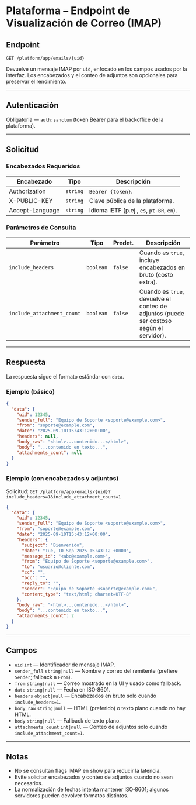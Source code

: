 # Plataforma – Endpoint de Visualización de Correo (IMAP)

## Endpoint

`GET /platform/app/emails/{uid}`

Devuelve un mensaje IMAP por `uid`, enfocado en los campos usados por la interfaz. Los encabezados y el conteo de adjuntos son opcionales para preservar el rendimiento.

---

## Autenticación

Obligatoria — `auth:sanctum` (token Bearer para el backoffice de la plataforma).

---

## Solicitud

### Encabezados Requeridos

| Encabezado       | Tipo     | Descripción |
| ---------------- | -------- | ----------- |
| Authorization    | `string` | `Bearer {token}`. |
| X-PUBLIC-KEY     | `string` | Clave pública de la plataforma. |
| Accept-Language  | `string` | Idioma IETF (p.ej., `es`, `pt-BR`, `en`). |

### Parámetros de Consulta

| Parámetro                     | Tipo      | Predet. | Descripción |
| ---------------------------- | --------- | ------- | ----------- |
| `include_headers`            | `boolean` | `false` | Cuando es `true`, incluye encabezados en bruto (costo extra). |
| `include_attachment_count`   | `boolean` | `false` | Cuando es `true`, devuelve el conteo de adjuntos (puede ser costoso según el servidor). |

---

## Respuesta

La respuesta sigue el formato estándar con `data`.

### Ejemplo (básico)

```json
{
  "data": {
    "uid": 12345,
    "sender_full": "Equipo de Soporte <soporte@example.com>",
    "from": "soporte@example.com",
    "date": "2025-09-10T15:43:12+00:00",
    "headers": null,
    "body_raw": "<html>...contenido...</html>",
    "body": "...contenido en texto...",
    "attachments_count": null
  }
}
```

### Ejemplo (con encabezados y adjuntos)

Solicitud: `GET /platform/app/emails/{uid}?include_headers=1&include_attachment_count=1`

```json
{
  "data": {
    "uid": 12345,
    "sender_full": "Equipo de Soporte <soporte@example.com>",
    "from": "soporte@example.com",
    "date": "2025-09-10T15:43:12+00:00",
    "headers": {
      "subject": "Bienvenido",
      "date": "Tue, 10 Sep 2025 15:43:12 +0000",
      "message_id": "<abc@example.com>",
      "from": "Equipo de Soporte <soporte@example.com>",
      "to": "usuario@cliente.com",
      "cc": "",
      "bcc": "",
      "reply_to": "",
      "sender": "Equipo de Soporte <soporte@example.com>",
      "content_type": "text/html; charset=UTF-8"
    },
    "body_raw": "<html>...contenido...</html>",
    "body": "...contenido en texto...",
    "attachments_count": 2
  }
}
```

---

## Campos

- `uid` `int` — Identificador de mensaje IMAP.
- `sender_full` `string|null` — Nombre y correo del remitente (prefiere `Sender`; fallback a `From`).
- `from` `string|null` — Correo mostrado en la UI y usado como fallback.
- `date` `string|null` — Fecha en ISO‑8601.
- `headers` `object|null` — Encabezados en bruto solo cuando `include_headers=1`.
- `body_raw` `string|null` — HTML (preferido) o texto plano cuando no hay HTML.
- `body` `string|null` — Fallback de texto plano.
- `attachments_count` `int|null` — Conteo de adjuntos solo cuando `include_attachment_count=1`.

---

## Notas

- No se consultan flags IMAP en show para reducir la latencia.
- Evite solicitar encabezados y conteo de adjuntos cuando no sean necesarios.
- La normalización de fechas intenta mantener ISO‑8601; algunos servidores pueden devolver formatos distintos.

